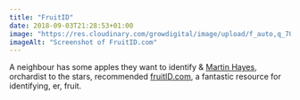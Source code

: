 ```yaml
---
title: "FruitID"
date: 2018-09-03T21:28:53+01:00
image: "https://res.cloudinary.com/growdigital/image/upload/f_auto,q_70,w_736/v1544344063/fruitid-44405524872.png"
imageAlt: "Screenshot of FruitID.com"
---
```


A neighbour has some apples they want to identify & [Martin Hayes](https://www.theapplemancan.uk), orchardist to the stars, recommended [fruitID.com](http://www.fruitid.com/#main), a fantastic resource for identifying, er, fruit.

